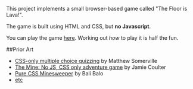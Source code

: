 This project implements a small browser-based game called "The Floor is Lava!".

The game is built using HTML and CSS, but **no Javascript**.

You can play the game [here](https://grantm.github.io/css-lava-game/).  Working out _how_ to play it is half the fun.

##Prior Art

* [CSS-only multiple choice quizzing](http://dracos.co.uk/wrote/css-only-multiple-choice-quiz/) by Matthew Somerville
* [The Mine: No JS, CSS only adventure game](https://codepen.io/jcoulterdesign/full/NOMeEb) by Jamie Coulter
* [Pure CSS Minesweeper](https://codepen.io/bali_balo/full/BLJONk) by Bali Balo
* [etc](https://www.google.com/search?q=pure+CSS+games)
